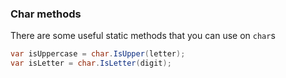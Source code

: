 ### Char methods
There are some useful static methods that you can use on `char`s

```cs
var isUppercase = char.IsUpper(letter);
var isLetter = char.IsLetter(digit);
```